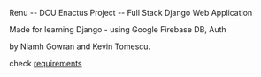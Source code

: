 Renu -- DCU Enactus Project -- Full Stack Django Web Application

Made for learning Django - using Google Firebase DB, Auth 

by Niamh Gowran and Kevin Tomescu.

check [requirements](https://github.com/kmanjt/Renu-Django/blob/main/requirements.txt)
